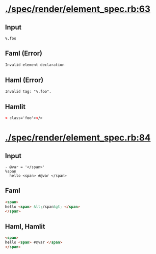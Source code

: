 # [./spec/render/element_spec.rb:63](../../../spec/render/element_spec.rb#L63)
## Input
```haml
%.foo
```

## Faml (Error)
```html
Invalid element declaration
```

## Haml (Error)
```html
Invalid tag: "%.foo".
```

## Hamlit
```html
< class='foo'></>

```

# [./spec/render/element_spec.rb:84](../../../spec/render/element_spec.rb#L84)
## Input
```haml
- @var = '</span>'
%span
  hello <span> #@var </span>

```

## Faml
```html
<span>
hello <span> &lt;/span&gt; </span>
</span>

```

## Haml, Hamlit
```html
<span>
hello <span> #@var </span>
</span>

```

